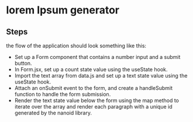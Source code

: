 # lorem Ipsum generator

## Steps

the flow of the application should look something like this:

- Set up a Form component that contains a number input and a submit button.
- In Form.jsx, set up a count state value using the useState hook.
- Import the text array from data.js and set up a text state value using the useState hook.
- Attach an onSubmit event to the form, and create a handleSubmit function to handle the form submission.
- Render the text state value below the form using the map method to iterate over the array and render each paragraph with a unique id generated by the nanoid library.
